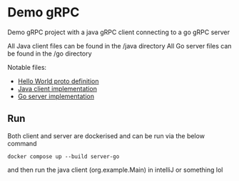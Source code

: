 # Demo gRPC

Demo gRPC project with a java gRPC client connecting to a go gRPC server

All Java client files can be found in the /java directory
All Go server files can be found in the /go directory

Notable files:
 - [Hello World proto definition](./protos/helloworld.proto)
 - [Java client implementation](./java/src/main/java/org/example/HelloClient.java)
 - [Go server implementation](./go/internal/server/server.go)

## Run

Both client and server are dockerised and can be run via the below command

```shell
docker compose up --build server-go
```

and then run the java client (org.example.Main) in intelliJ or something lol
